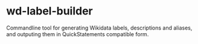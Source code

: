 # wd-label-builder
Commandline tool for generating Wikidata labels, descriptions and aliases, and outputing them in QuickStatements compatible form.
